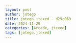 ```yaml
---
layout: post
author: jotego
title: jotego.jtexed - d29c069
date: 2024-11-29
categories: [Arcade, jtexed]
tags: [jotego.jtexed]
---
```


